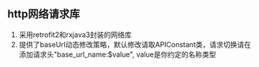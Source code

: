 ## http网络请求库
1.  采用retrofit2和rxjava3封装的网络库
2.  提供了baseUrl动态修改策略，默认修改请取APIConstant类，请求切换请在添加请求头"base_url_name:$value",
    value是你约定的名称类型
